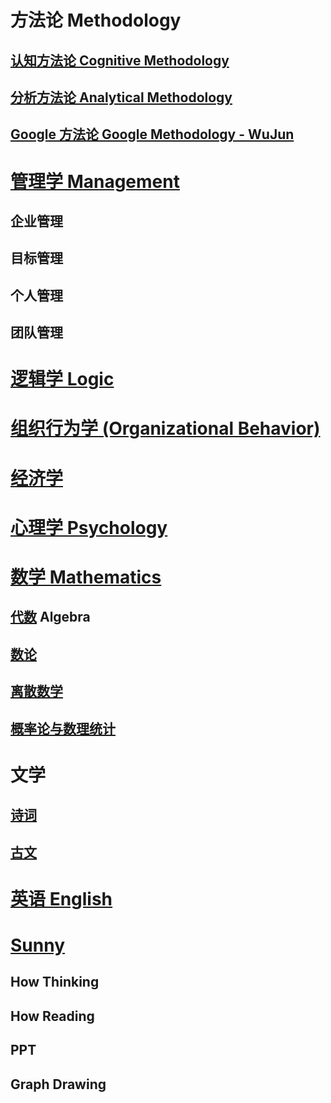 
# 方法论 Methodology
## [认知方法论 Cognitive Methodology](methodology/cognitive-methodology/README.md)
## [分析方法论 Analytical Methodology](methodology/analytical-methodology/README.md)
## [Google 方法论 Google Methodology - WuJun](methodology/google-methodology/README.md) 

# [管理学 Management](MGT/README.md)
## 企业管理
## 目标管理
## 个人管理
## 团队管理

# [逻辑学 Logic](Logic/README.md)

# [组织行为学 (Organizational Behavior)](Org-Behavior/README.md)

# [经济学](Economics/README.md)

# [心理学 Psychology](Psychology/README.md)

# [数学 Mathematics](Mathematics/README.md)
## [代数](Mathematics/Algebra/README.md)  Algebra
## [数论](Mathematics/NumberTheory/README.md) 
## [离散数学](Mathematics/Discrete/README.md) 
## [概率论与数理统计](Mathematics/Probability-and-Statistics/README.md) 

# 文学
## [诗词](Literature/Poem.md)
## [古文](Literature/AncientProse.md)

# [英语 English](English/README.md)

# [Sunny](Sunny/README.md)
## How Thinking
## How Reading

## PPT
## Graph Drawing